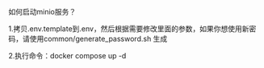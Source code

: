 如何启动minio服务？

1.拷贝.env.template到.env，然后根据需要修改里面的参数，如果你想使用新密码，请使用common/generate_password.sh <password length>生成

2.执行命令：docker compose up -d

